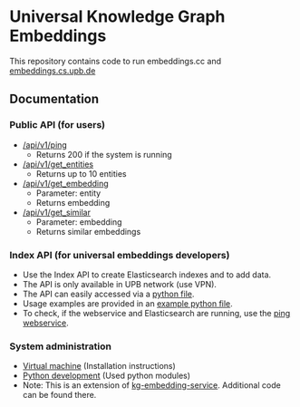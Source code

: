 # Universal Knowledge Graph Embeddings

This repository contains code to run embeddings.cc and [embeddings.cs.upb.de](http://embeddings.cs.upb.de:8443/)

## Documentation

### Public API (for users)

- [/api/v1/ping](http://embeddings.cs.upb.de:8443/api/v1/ping)
    - Returns 200 if the system is running
- [/api/v1/get_entities](http://embeddings.cs.upb.de:8443/api/v1/get_entities)
    - Returns up to 10 entities
- [/api/v1/get_embedding](http://embeddings.cs.upb.de:8443/api/v1/get_embedding?entity=http%3A%2F%2Fexample.com%2F0)
    - Parameter: entity
    - Returns embedding
- [/api/v1/get_similar](http://embeddings.cs.upb.de:8443/api/v1/get_similar?embedding=[0,1,2,3,4,5,6,7,8,9])
    - Parameter: embedding
    - Returns similar embeddings

### Index API (for universal embeddings developers)

- Use the Index API to create Elasticsearch indexes and to add data.
- The API is only available in UPB network (use VPN).
- The API can easily accessed via a [python file](api/embeddings_cc_index.py).
- Usage examples are provided in an [example python file](api/embeddings_cc_index_examples.py).
- To check, if the webservice and Elasticsearch are running, use the [ping webservice](http://embeddings.cs.uni-paderborn.de:8008/ping).

### System administration

- [Virtual machine](docs/vm.md) (Installation instructions)
- [Python development](docs/python.md) (Used python modules)
- Note: This is an extension of [kg-embedding-service](https://github.com/dice-group/kg-embedding-service). Additional code can be found there.
